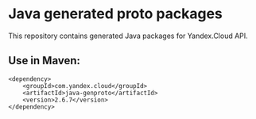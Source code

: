 # Java generated proto packages

This repository contains generated Java packages for Yandex.Cloud API.

## Use in Maven:
```
<dependency>
    <groupId>com.yandex.cloud</groupId>
    <artifactId>java-genproto</artifactId>
    <version>2.6.7</version>
</dependency>
```

